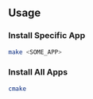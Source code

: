 ## Usage

### Install Specific App

```sh
make <SOME_APP>
```

### Install All Apps

```sh
cmake
```
